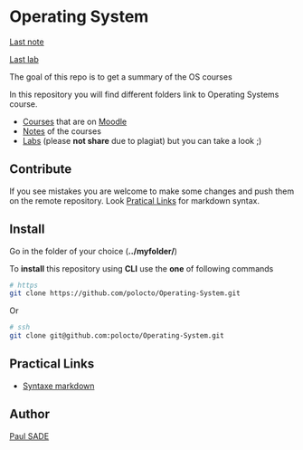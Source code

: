 # Operating System

[Last note](notes/31.Semaphores.md)

[Last lab](labs/lab5)

The goal of this repo is to get a summary of the OS courses

In this repository you will find different folders link to Operating Systems course.

- [Courses](cours) that are on [Moodle](https://pedago-ece.campusonline.me/course/view.php?id=5695)
- [Notes](notes) of the courses
- [Labs](labs) (please **not share** due to plagiat) but you can take a look ;)

## Contribute
If you see mistakes you are welcome to make some changes and push them on the remote repository. Look [Pratical Links](#practical-links) for markdown syntax.

## Install
Go in the folder of your choice (**../myfolder/**)

To **install** this repository using **CLI** use the **one** of following commands
```sh
# https
git clone https://github.com/polocto/Operating-System.git
```
Or
```sh
# ssh
git clone git@github.com:polocto/Operating-System.git
```

## Practical Links

- [Syntaxe markdown](https://docs.framasoft.org/fr/grav/markdown.html)

## Author

[Paul SADE](mailto:paul.sade@live.fr)